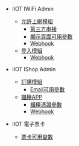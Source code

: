 - IIOT IWiFi Admin
    - [允許上網模組](/eaa/grant/grant-3rd.md)
        - [第三方串接](/eaa/grant/grant-3rd.md)
        - [顯示頁面可用參數](/eaa/grant/grant-variables.md)
        - [Webhook](/eaa/grant/grant-webhook.md)
    - [登入模組](/eaa/login/login-webhook.md)
        - [Webhook](/eaa/login/login-webhook.md)

- IIOT IShop Admin 
    - [訂購模組](/eaa/booking/email-variables.md)
        - [Email可用參數](/eaa/booking/email-variables.md)
    - [櫃檯APP](/eaa/lease/lease-variables.md)
        - [櫃檯憑證參數](/eaa/lease/lease-variables.md)
        - [Webhook](/eaa/lease/lease-webhook.md)

- IIOT 電子票卡
    - [票卡可用變數](/eaa/pass/pass-variables.md)